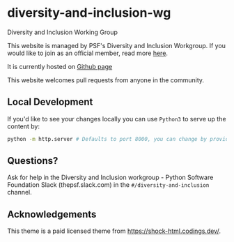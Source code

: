 # diversity-and-inclusion-wg
Diversity and Inclusion Working Group

This website is managed by PSF's Diversity and Inclusion Workgroup. If you would like to join as an official member, read more [here](https://wiki.python.org/psf/DiversityandInclusionWG). 

It is currently hosted on [Github page](https://psf.github.io/diversity-and-inclusion-wg/)

This website welcomes pull requests from anyone in the community.


## Local Development

If you'd like to see your changes locally you can use `Python3` to serve up the content by:

```bash
python -m http.server # Defaults to port 8000, you can change by providing an additional integer for the desired port
```

## Questions?

Ask for help in the Diversity and Inclusion workgroup - Python Software Foundation Slack (thepsf.slack.com) in the `#/diversity-and-inclusion` channel.

## Acknowledgements
This theme is a paid licensed theme from https://shock-html.codings.dev/.
